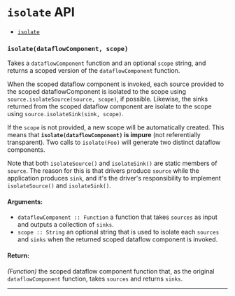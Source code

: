 
# `isolate` API

- [`isolate`](#isolate)

### <a id="isolate"></a> `isolate(dataflowComponent, scope)`

Takes a `dataflowComponent` function and an optional `scope` string, and
returns a scoped version of the `dataflowComponent` function.

When the scoped dataflow component is invoked, each source provided to the
scoped dataflowComponent is isolated to the scope using
`source.isolateSource(source, scope)`, if possible. Likewise, the sinks
returned from the scoped dataflow component are isolate to the scope using
`source.isolateSink(sink, scope)`.

If the `scope` is not provided, a new scope will be automatically created.
This means that **`isolate(dataflowComponent)` is impure** (not referentially
transparent). Two calls to `isolate(Foo)` will generate two distinct dataflow
components.

Note that both `isolateSource()` and `isolateSink()` are static members of
`source`. The reason for this is that drivers produce `source` while the
application produces `sink`, and it's the driver's responsibility to
implement `isolateSource()` and `isolateSink()`.

#### Arguments:

- `dataflowComponent :: Function` a function that takes `sources` as input and outputs a collection of `sinks`.
- `scope :: String` an optional string that is used to isolate each `sources` and `sinks` when the returned scoped dataflow component is invoked.

#### Return:

*(Function)* the scoped dataflow component function that, as the original `dataflowComponent` function, takes `sources` and returns `sinks`.

- - -

